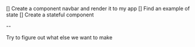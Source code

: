 [] Create a component navbar and render it to my app
[] Find an example of state
[] Create a stateful component


--

Try to figure out what else we want to make